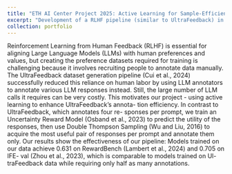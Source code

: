 ```yaml
---
title: "ETH AI Center Project 2025: Active Learning for Sample-Efficient RLHF"
excerpt: "Development of a RLHF pipeline (similar to UltraFeedback) in order to finetune SFT-LLMs, utilizing Active Learning with various acquisition functions <br/><img src='/images/rlhf_image.png'>"
collection: portfolio
---
```


Reinforcement Learning from Human Feedback (RLHF) is essential for
aligning Large Language Models (LLMs) with human preferences and
values, but creating the preference datasets required for training is
challenging because it involves recruiting people to annotate data
manually. The UltraFeedback dataset generation pipeline (Cui et al.,
2024) successfully reduced this reliance on human labor by using LLM
annotators to annotate various LLM responses instead. Still, the large
number of LLM calls it requires can be very costly. This motivates our
project - using active learning to enhance UltraFeedback’s annota-
tion efficiency. In contrast to UltraFeedback, which annotates four re-
sponses per prompt, we train an Uncertainty Reward Model (Osband
et al., 2023) to predict the utility of the responses, then use Double
Thompson Sampling (Wu and Liu, 2016) to acquire the most useful
pair of responses per prompt and annotate them only. Our results
show the effectiveness of our pipeline: Models trained on our data
achieve 0.631 on RewardBench (Lambert et al., 2024) and 0.705 on IFE-
val (Zhou et al., 2023), which is comparable to models trained on Ul-
traFeedback data while requiring only half as many annotations.